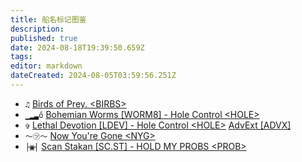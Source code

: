 ```yaml
---
title: 船名标记图鉴
description: 
published: true
date: 2024-08-18T19:39:50.659Z
tags: 
editor: markdown
dateCreated: 2024-08-05T03:59:56.251Z
---
```


- `♫` [Birds of Prey. \<BIRBS>](https://zkillboard.com/alliance/99013315/)
- `▁▂▃ő` [Bohemian Worms [WORM8] -	Hole Control \<HOLE>](https://zkillboard.com/corporation/98725005/)
- `✞` [Lethal Devotion [LDEV] -	Hole Control \<HOLE>](https://zkillboard.com/corporation/98473459/) [AdvExt \[ADVX\]](https://zkillboard.com/corporation/98744964/)
- `～㋡～` [Now You're Gone \<NYG>](https://zkillboard.com/alliance/99008684/)
- `├▣┤` [Scan Stakan [SC.ST] - HOLD MY PROBS \<PROB>](https://zkillboard.com/corporation/98698983/)